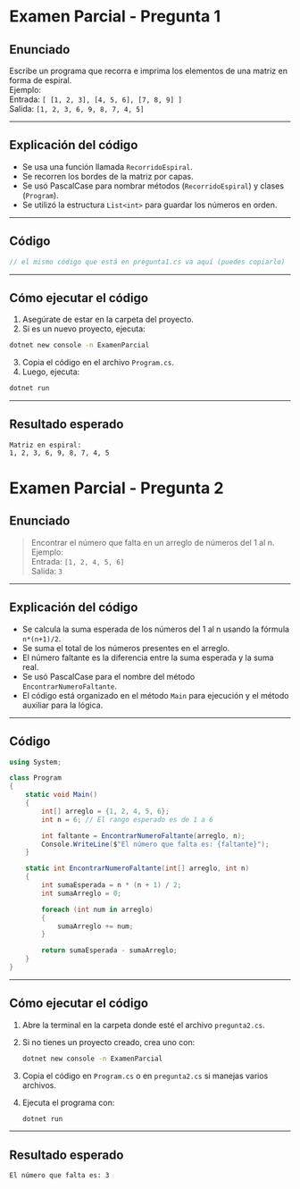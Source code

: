 # Examen Parcial - Pregunta 1

## Enunciado

Escribe un programa que recorra e imprima los elementos de una matriz en forma de espiral.  
Ejemplo:  
Entrada: `[ [1, 2, 3], [4, 5, 6], [7, 8, 9] ]`  
Salida: `[1, 2, 3, 6, 9, 8, 7, 4, 5]`

---

## Explicación del código

- Se usa una función llamada `RecorridoEspiral`.
- Se recorren los bordes de la matriz por capas.
- Se usó PascalCase para nombrar métodos (`RecorridoEspiral`) y clases (`Program`).
- Se utilizó la estructura `List<int>` para guardar los números en orden.

---

## Código

```csharp
// el mismo código que está en pregunta1.cs va aquí (puedes copiarlo)
```

---

## Cómo ejecutar el código

1. Asegúrate de estar en la carpeta del proyecto.
2. Si es un nuevo proyecto, ejecuta:

```bash
dotnet new console -n ExamenParcial
```

3. Copia el código en el archivo `Program.cs`.
4. Luego, ejecuta:

```bash
dotnet run
```

---

## Resultado esperado

```
Matriz en espiral:
1, 2, 3, 6, 9, 8, 7, 4, 5
```

# Examen Parcial - Pregunta 2

## Enunciado

> Encontrar el número que falta en un arreglo de números del 1 al n.  
> Ejemplo:  
> Entrada: `[1, 2, 4, 5, 6]`  
> Salida: `3`

---

## Explicación del código

- Se calcula la suma esperada de los números del 1 al n usando la fórmula `n*(n+1)/2`.
- Se suma el total de los números presentes en el arreglo.
- El número faltante es la diferencia entre la suma esperada y la suma real.
- Se usó PascalCase para el nombre del método `EncontrarNumeroFaltante`.
- El código está organizado en el método `Main` para ejecución y el método auxiliar para la lógica.

---

## Código

```csharp
using System;

class Program
{
    static void Main()
    {
        int[] arreglo = {1, 2, 4, 5, 6};
        int n = 6; // El rango esperado es de 1 a 6

        int faltante = EncontrarNumeroFaltante(arreglo, n);
        Console.WriteLine($"El número que falta es: {faltante}");
    }

    static int EncontrarNumeroFaltante(int[] arreglo, int n)
    {
        int sumaEsperada = n * (n + 1) / 2;
        int sumaArreglo = 0;

        foreach (int num in arreglo)
        {
            sumaArreglo += num;
        }

        return sumaEsperada - sumaArreglo;
    }
}
```

---

## Cómo ejecutar el código

1. Abre la terminal en la carpeta donde esté el archivo `pregunta2.cs`.
2. Si no tienes un proyecto creado, crea uno con:

   ```bash
   dotnet new console -n ExamenParcial
   ```

3. Copia el código en `Program.cs` o en `pregunta2.cs` si manejas varios archivos.
4. Ejecuta el programa con:

   ```bash
   dotnet run
   ```

---

## Resultado esperado

```
El número que falta es: 3
```
